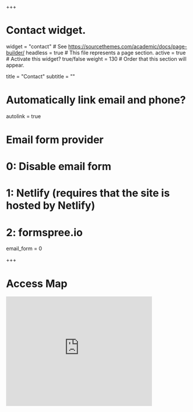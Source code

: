 +++
# Contact widget.
widget = "contact"  # See https://sourcethemes.com/academic/docs/page-builder/
headless = true  # This file represents a page section.
active = true  # Activate this widget? true/false
weight = 130  # Order that this section will appear.

title = "Contact"
subtitle = ""

# Automatically link email and phone?
autolink = true

# Email form provider
#   0: Disable email form
#   1: Netlify (requires that the site is hosted by Netlify)
#   2: formspree.io
email_form = 0

+++

# Access Map

<iframe src="https://www.google.com/maps/embed?pb=!1m18!1m12!1m3!1d760.3508668680116!2d-3.766497609373926!3d40.33339490125029!2m3!1f0!2f0!3f0!3m2!1i1024!2i768!4f13.1!3m3!1m2!1s0xd41898b0b40f371%3A0x5d851c64528aead6!2sEdificio%20Agustin%20de%20Betancourt!5e0!3m2!1ses!2ses!4v1570114086447!5m2!1ses!2ses" width="400" height="300" frameborder="0" style="border:0;" allowfullscreen=""></iframe>

